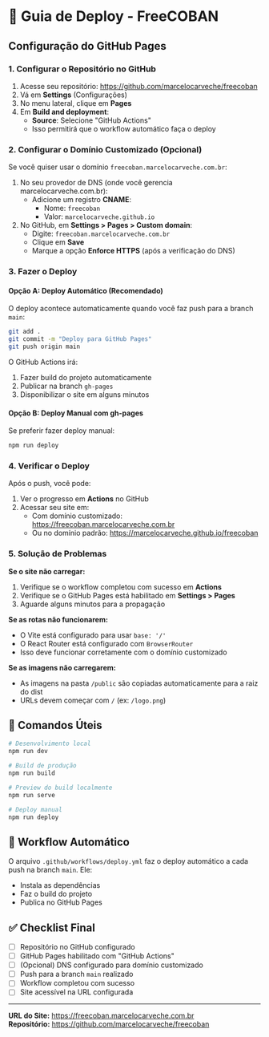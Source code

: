 # 🚀 Guia de Deploy - FreeCOBAN

## Configuração do GitHub Pages

### 1. Configurar o Repositório no GitHub

1. Acesse seu repositório: https://github.com/marcelocarveche/freecoban
2. Vá em **Settings** (Configurações)
3. No menu lateral, clique em **Pages**
4. Em **Build and deployment**:
   - **Source**: Selecione "GitHub Actions"
   - Isso permitirá que o workflow automático faça o deploy

### 2. Configurar o Domínio Customizado (Opcional)

Se você quiser usar o domínio `freecoban.marcelocarveche.com.br`:

1. No seu provedor de DNS (onde você gerencia marcelocarveche.com.br):
   - Adicione um registro **CNAME**:
     - Nome: `freecoban`
     - Valor: `marcelocarveche.github.io`
2. No GitHub, em **Settings > Pages > Custom domain**:
   - Digite: `freecoban.marcelocarveche.com.br`
   - Clique em **Save**
   - Marque a opção **Enforce HTTPS** (após a verificação do DNS)

### 3. Fazer o Deploy

#### Opção A: Deploy Automático (Recomendado)

O deploy acontece automaticamente quando você faz push para a branch `main`:

```bash
git add .
git commit -m "Deploy para GitHub Pages"
git push origin main
```

O GitHub Actions irá:

1. Fazer build do projeto automaticamente
2. Publicar na branch `gh-pages`
3. Disponibilizar o site em alguns minutos

#### Opção B: Deploy Manual com gh-pages

Se preferir fazer deploy manual:

```bash
npm run deploy
```

### 4. Verificar o Deploy

Após o push, você pode:

1. Ver o progresso em **Actions** no GitHub
2. Acessar seu site em:
   - Com domínio customizado: https://freecoban.marcelocarveche.com.br
   - Ou no domínio padrão: https://marcelocarveche.github.io/freecoban

### 5. Solução de Problemas

**Se o site não carregar:**

1. Verifique se o workflow completou com sucesso em **Actions**
2. Verifique se o GitHub Pages está habilitado em **Settings > Pages**
3. Aguarde alguns minutos para a propagação

**Se as rotas não funcionarem:**

- O Vite está configurado para usar `base: '/'`
- O React Router está configurado com `BrowserRouter`
- Isso deve funcionar corretamente com o domínio customizado

**Se as imagens não carregarem:**

- As imagens na pasta `/public` são copiadas automaticamente para a raiz do dist
- URLs devem começar com `/` (ex: `/logo.png`)

## 📝 Comandos Úteis

```bash
# Desenvolvimento local
npm run dev

# Build de produção
npm run build

# Preview do build localmente
npm run serve

# Deploy manual
npm run deploy
```

## 🔄 Workflow Automático

O arquivo `.github/workflows/deploy.yml` faz o deploy automático a cada push na branch `main`. Ele:

- Instala as dependências
- Faz o build do projeto
- Publica no GitHub Pages

## ✅ Checklist Final

- [ ] Repositório no GitHub configurado
- [ ] GitHub Pages habilitado com "GitHub Actions"
- [ ] (Opcional) DNS configurado para domínio customizado
- [ ] Push para a branch `main` realizado
- [ ] Workflow completou com sucesso
- [ ] Site acessível na URL configurada

---

**URL do Site:** https://freecoban.marcelocarveche.com.br  
**Repositório:** https://github.com/marcelocarveche/freecoban
